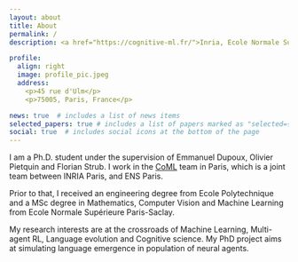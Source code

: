 ```yaml
---
layout: about
title: About
permalink: /
description: <a href="https://cognitive-ml.fr/">Inria, Ecole Normale Supérieure.</a>

profile:
  align: right
  image: profile_pic.jpeg
  address: 
    <p>45 rue d'Ulm</p>
    <p>75005, Paris, France</p>

news: true  # includes a list of news items
selected_papers: true # includes a list of papers marked as "selected={true}"
social: true  # includes social icons at the bottom of the page
---
```


I am a Ph.D. student under the supervision of Emmanuel Dupoux, Olivier Pietquin and Florian Strub. I work in the <a href="https://cognitive-ml.fr/" target="_blank" rel="noopener noreferrer">CoML</a> team in Paris, which is a joint team between INRIA Paris, and ENS Paris.

Prior to that, I received an engineering degree from Ecole Polytechnique and a MSc degree in Mathematics, Computer Vision and Machine Learning from Ecole Normale Supérieure Paris-Saclay.

My research interests are at the crossroads of Machine Learning, Multi-agent RL, Language evolution and Cognitive science. My PhD project aims at simulating language emergence in population of neural agents.